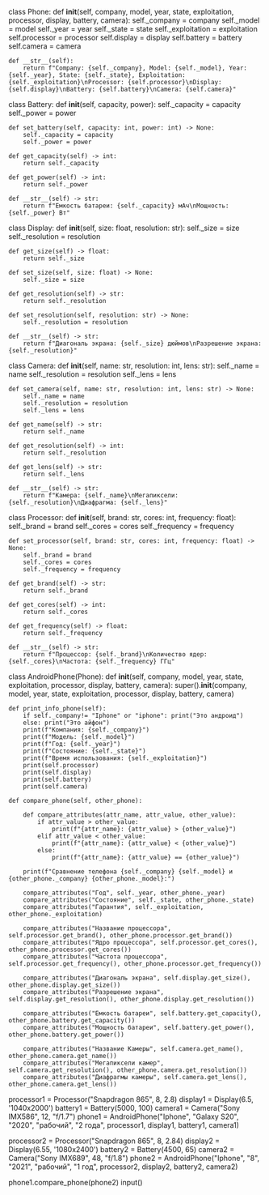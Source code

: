 class Phone:
    def __init__(self, company, model, year, state, exploitation, processor, display, battery, camera):
        self._company = company
        self._model = model
        self._year = year
        self._state = state
        self._exploitation = exploitation
        self.processor = processor
        self.display = display
        self.battery = battery
        self.camera = camera

    def __str__(self):
        return f"Company: {self._company}, Model: {self._model}, Year: {self._year}, State: {self._state}, Exploitation: {self._exploitation}\nProcessor: {self.processor}\nDisplay: {self.display}\nBattery: {self.battery}\nCamera: {self.camera}"


class Battery:
    def __init__(self, capacity, power):
        self._capacity = capacity
        self._power = power

    def set_battery(self, capacity: int, power: int) -> None:
        self._capacity = capacity
        self._power = power

    def get_capacity(self) -> int:
        return self._capacity

    def get_power(self) -> int:
        return self._power

    def __str__(self) -> str:
        return f"Емкость батареи: {self._capacity} мАч\nМощность: {self._power} Вт"


class Display:
    def __init__(self, size: float, resolution: str):
        self._size = size
        self._resolution = resolution

    def get_size(self) -> float:
        return self._size

    def set_size(self, size: float) -> None:
        self._size = size

    def get_resolution(self) -> str:
        return self._resolution

    def set_resolution(self, resolution: str) -> None:
        self._resolution = resolution

    def __str__(self) -> str:
        return f"Диагональ экрана: {self._size} дюймов\nРазрешение экрана: {self._resolution}"


class Camera:
    def __init__(self, name: str, resolution: int, lens: str):
        self._name = name
        self._resolution = resolution
        self._lens = lens

    def set_camera(self, name: str, resolution: int, lens: str) -> None:
        self._name = name
        self._resolution = resolution
        self._lens = lens

    def get_name(self) -> str:
        return self._name

    def get_resolution(self) -> int:
        return self._resolution

    def get_lens(self) -> str:
        return self._lens

    def __str__(self) -> str:
        return f"Камера: {self._name}\nМегапиксели: {self._resolution}\nДиафрагма: {self._lens}"


class Processor:
    def __init__(self, brand: str, cores: int, frequency: float):
        self._brand = brand
        self._cores = cores
        self._frequency = frequency

    def set_processor(self, brand: str, cores: int, frequency: float) -> None:
        self._brand = brand
        self._cores = cores
        self._frequency = frequency

    def get_brand(self) -> str:
        return self._brand

    def get_cores(self) -> int:
        return self._cores

    def get_frequency(self) -> float:
        return self._frequency

    def __str__(self) -> str:
        return f"Процессор: {self._brand}\nКоличество ядер: {self._cores}\nЧастота: {self._frequency} ГГц"


class AndroidPhone(Phone):
    def __init__(self, company, model, year, state, exploitation, processor, display, battery, camera):
        super().__init__(company, model, year, state, exploitation, processor, display, battery, camera)

    def print_info_phone(self):
        if self._company!= "Iphone" or "iphone": print("Это андроид")
        else: print("Это айфон")
        print(f"Компания: {self._company}")
        print(f"Модель: {self._model}")
        print(f"Год: {self._year}")
        print(f"Состояние: {self._state}")
        print(f"Время использования: {self._exploitation}")
        print(self.processor)
        print(self.display)
        print(self.battery)
        print(self.camera)

    def compare_phone(self, other_phone):

        def compare_attributes(attr_name, attr_value, other_value):
            if attr_value > other_value:
                print(f"{attr_name}: {attr_value} > {other_value}")
            elif attr_value < other_value:
                print(f"{attr_name}: {attr_value} < {other_value}")
            else:
                print(f"{attr_name}: {attr_value} == {other_value}")

        print(f"Сравнение телефона {self._company} {self._model} и {other_phone._company} {other_phone._model}:")

        compare_attributes("Год", self._year, other_phone._year)
        compare_attributes("Состояние", self._state, other_phone._state)
        compare_attributes("Гарантия", self._exploitation, other_phone._exploitation)

        compare_attributes("Название процессора", self.processor.get_brand(), other_phone.processor.get_brand())
        compare_attributes("Ядро процессора", self.processor.get_cores(), other_phone.processor.get_cores())
        compare_attributes("Частота процессора", self.processor.get_frequency(), other_phone.processor.get_frequency())

        compare_attributes("Диагональ экрана", self.display.get_size(), other_phone.display.get_size())
        compare_attributes("Разрешение экрана", self.display.get_resolution(), other_phone.display.get_resolution())

        compare_attributes("Емкость батареи", self.battery.get_capacity(), other_phone.battery.get_capacity())
        compare_attributes("Мощность батареи", self.battery.get_power(), other_phone.battery.get_power())

        compare_attributes("Название Камеры", self.camera.get_name(), other_phone.camera.get_name())
        compare_attributes("Мегапиксели камер", self.camera.get_resolution(), other_phone.camera.get_resolution())
        compare_attributes("Диафрагмы камеры", self.camera.get_lens(), other_phone.camera.get_lens())


processor1 = Processor("Snapdragon 865", 8, 2.8)
display1 = Display(6.5, '1040x2000')
battery1 = Battery(5000, 100)
camera1 = Camera("Sony IMX586", 12, "f/1.7")
phone1 = AndroidPhone("Iphone", "Galaxy S20", "2020", "рабочий", "2 года", processor1, display1, battery1, camera1)

processor2 = Processor("Snapdragon 865", 8, 2.84)
display2 = Display(6.55, '1080x2400')
battery2 = Battery(4500, 65)
camera2 = Camera("Sony IMX689", 48, "f/1.8")
phone2 = AndroidPhone("Iphone", "8", "2021", "рабочий", "1 год", processor2, display2, battery2, camera2)

phone1.compare_phone(phone2)
input()
